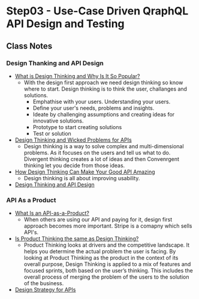 # Step03 - Use-Case Driven QraphQL API Design and Testing

## Class Notes

### Design Thanking and API Design

- [What is Design Thinking and Why Is It So Popular?](https://www.interaction-design.org/literature/article/what-is-design-thinking-and-why-is-it-so-popular)
  - With the design first approach we need design thinking so know where to start. Design thinking is to think the user, challanges and solutions.
    - Emphathise with your users. Understanding your users.
    - Define your user's needs, problems and insights.
    - Ideate by challenging assumptions and creating ideas for innovative solutions.
    - Prototype to start creating solutions
    - Test or solution
- [Design Thinking and Wicked Problems for APIs](https://dzone.com/articles/design-thinking-and-wicked-problems-for-apis)
  - Design thinking is a way to solve complex and multi-dimensional problems. As it focuses on the users and tell us what to do. Divergent thinking creates a lot of ideas and then Convenrgent thinking let you decide from those ideas.
- [How Design Thinking Can Make Your Good API Amazing](https://www.programmableweb.com/news/how-design-thinking-can-make-your-good-api-amazing/sponsored-content/2018/10/24)
  - Design thinking is all about improving usability.
- [Design Thinking and API Design](https://medium.com/capital-one-tech/experimental-api-strategy-from-capital-one-be72db15362)

### API As a Product

- [What Is an API-as-a-Product?](https://nordicapis.com/what-is-an-api-as-a-product/)
  - When others are using our API and paying for it, design first approach becomes more important. Stripe is a comapny which sells API's.
- [Is Product Thinking the same as Design Thinking?](https://blog.axway.com/customer-experience/product-thinking-and-design-thinking)
  - Product Thinking looks at drivers and the competitive landscape. It helps you determine the actual problem the user is facing. By looking at Product Thinking as the product in the context of its overall purpose, Design Thinking is applied to a mix of features and focused sprints, both based on the user’s thinking. This includes the overall process of merging the problem of the users to the solution of the business.
- [Design Strategy for APIs](https://uxplanet.org/design-strategy-for-apis-581849a821a?gi=327892e99abc)

###
